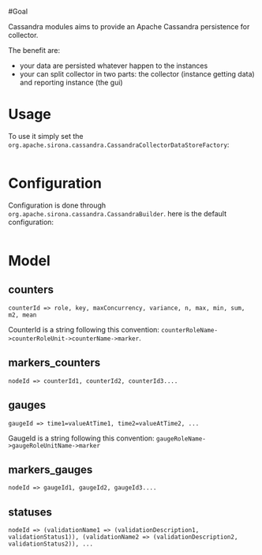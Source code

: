 <!---
Licensed to the Apache Software Foundation (ASF) under one
or more contributor license agreements.  See the NOTICE file
distributed with this work for additional information
regarding copyright ownership.  The ASF licenses this file
to you under the Apache License, Version 2.0 (the
"License"); you may not use this file except in compliance
with the License.  You may obtain a copy of the License at

  http://www.apache.org/licenses/LICENSE-2.0

Unless required by applicable law or agreed to in writing,
software distributed under the License is distributed on an
"AS IS" BASIS, WITHOUT WARRANTIES OR CONDITIONS OF ANY
KIND, either express or implied.  See the License for the
specific language governing permissions and limitations
under the License.
-->
#Goal

Cassandra modules aims to provide an Apache Cassandra persistence for collector.

The benefit are:

* your data are persisted whatever happen to the instances
* your can split collector in two parts: the collector (instance getting data) and reporting instance (the gui)


# Usage

To use it simply set the `org.apache.sirona.cassandra.CassandraCollectorDataStoreFactory`:

<pre class="prettyprint linenums"><![CDATA[
org.apache.sirona.store.DataStoreFactory = org.apache.sirona.cassandra.CassandraCollectorDataStoreFactory
]]></pre>

# Configuration

Configuration is done through `org.apache.sirona.cassandra.CassandraBuilder`. here is the default configuration:

<pre class="prettyprint linenums"><![CDATA[
org.apache.sirona.cassandra.CassandraBuilder.hosts = localhost:9171
org.apache.sirona.cassandra.CassandraBuilder.cluster = sirona-cluster
org.apache.sirona.cassandra.CassandraBuilder.keyspace = sirona
org.apache.sirona.cassandra.CassandraBuilder.counterColumnFamily = counters
org.apache.sirona.cassandra.CassandraBuilder.gaugeValuesColumnFamily = gauges_values
org.apache.sirona.cassandra.CassandraBuilder.statusColumnFamily = statuses
org.apache.sirona.cassandra.CassandraBuilder.markerCountersColumFamily = markers_counters
org.apache.sirona.cassandra.CassandraBuilder.markerGaugesColumFamily = markers_gauges
org.apache.sirona.cassandra.CassandraBuilder.replicationFactor = 1
]]></pre>

# Model

## counters

```
counterId => role, key, maxConcurrency, variance, n, max, min, sum, m2, mean
```

CounterId is a string following this convention: `counterRoleName->counterRoleUnit->counterName->marker`.

## markers_counters

```
nodeId => counterId1, counterId2, counterId3....
```

## gauges


```
gaugeId => time1=valueAtTime1, time2=valueAtTime2, ...
```

GaugeId is a string following this convention: `gaugeRoleName->gaugeRoleUnitName->marker`

## markers_gauges

```
nodeId => gaugeId1, gaugeId2, gaugeId3....
```

## statuses

```
nodeId => (validationName1 => (validationDescription1, validationStatus1)), (validationName2 => (validationDescription2, validationStatus2)), ...
```
